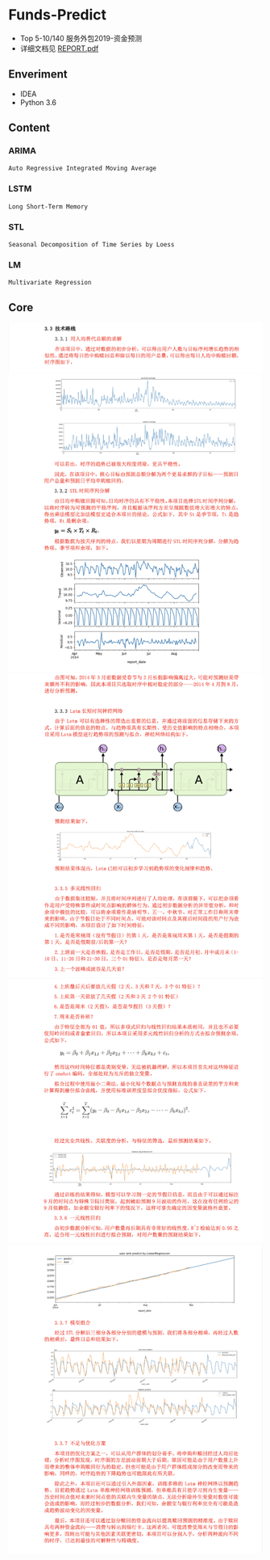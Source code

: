 # Funds-Predict
- Top 5-10/140 服务外包2019-资金预测
- 详细文档见 [REPORT.pdf](REPORT.pdf)
## Enveriment
- IDEA
- Python 3.6
## Content
### ARIMA
    Auto Regressive Integrated Moving Average
### LSTM
    Long Short-Term Memory
### STL
    Seasonal Decomposition of Time Series by Loess
### LM
    Multivariate Regression


## Core
![1](img/1.png)
![2](img/2.png)
![3](img/3.png)
![4](img/4.png)
![5](img/5.png)